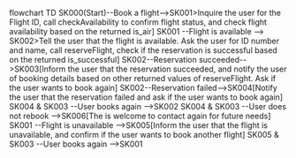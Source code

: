 flowchart TD
SK000(Start)--Book a flight-->SK001>Inquire the user for the Flight ID, call checkAvailability to confirm flight status, and check flight availability based on the returned is_air]
SK001 --Flight is available --> SK002>Tell the user that the flight is available. Ask the user for ID number and name, call reserveFlight, check if the reservation is successful based on the returned is_successful]
SK002--Reservation succeeded-->SK003[Inform the user that the reservation succeeded, and notify the user of booking details based on other returned values of reserveFlight. Ask if the user wants to book again]
SK002--Reservation failed-->SK004[Notify the user that the reservation failed and ask if the user wants to book again]
SK004 & SK003 --User books again -->SK002
SK004 & SK003 --User does not rebook -->SK006[The is welcome to contact again for future needs]
SK001 --Flight is unavailable -->SK005[Inform the user that the flight is unavailable, and confirm if the user wants to book another flight]
SK005 & SK003 --User books again -->SK001
